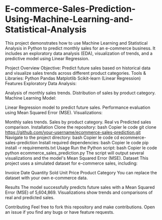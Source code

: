 # E-commerce-Sales-Prediction-Using-Machine-Learning-and-Statistical-Analysis
This project demonstrates how to use Machine Learning and Statistical Analysis in Python to predict monthly sales for an e-commerce business. It includes an exploratory data analysis (EDA), visualization of trends, and a predictive model using Linear Regression.

Project Overview
Objective: Predict future sales based on historical data and visualize sales trends across different product categories.
Tools & Libraries:
Python
Pandas
Matplotlib
Scikit-learn (Linear Regression)
Features
Exploratory Data Analysis:

Analysis of monthly sales trends.
Distribution of sales by product category.
Machine Learning Model:

Linear Regression model to predict future sales.
Performance evaluation using Mean Squared Error (MSE).
Visualizations:

Monthly sales trends.
Sales by product category.
Real vs Predicted sales comparison.
Installation
Clone the repository:
bash
Copier le code
git clone https://github.com/your-username/ecommerce-sales-prediction.git
Navigate to the project directory:
bash
Copier le code
cd ecommerce-sales-prediction
Install required dependencies:
bash
Copier le code
pip install -r requirements.txt
Usage
Run the Python script:
bash
Copier le code
python ecommerce_sales_prediction.py
The script will output several visualizations and the model's Mean Squared Error (MSE).
Dataset
This project uses a simulated dataset for e-commerce sales, including:

Invoice Date
Quantity Sold
Unit Price
Product Category
You can replace the dataset with your own e-commerce data.

Results
The model successfully predicts future sales with a Mean Squared Error (MSE) of 5,604,869. Visualizations show trends and comparisons of real and predicted sales.

Contributing
Feel free to fork this repository and make contributions. Open an issue if you find any bugs or have feature requests.

